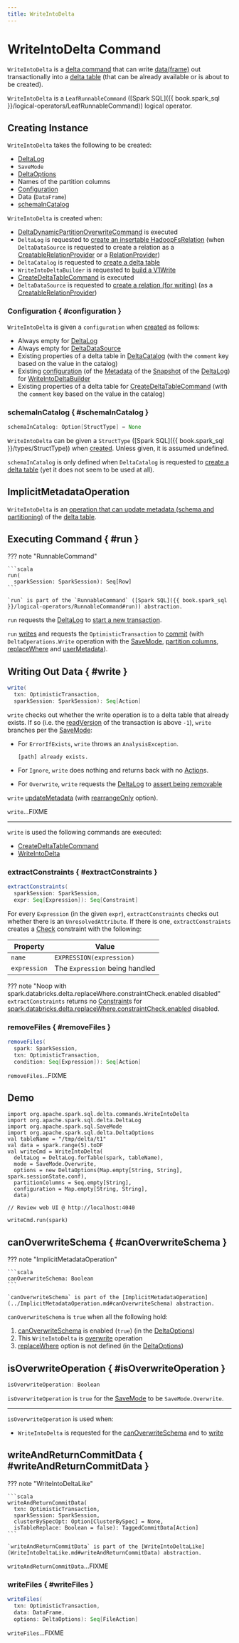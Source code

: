 ```yaml
---
title: WriteIntoDelta
---
```


# WriteIntoDelta Command

`WriteIntoDelta` is a [delta command](DeltaCommand.md) that can write [data(frame)](#data) out transactionally into a [delta table](#deltaLog) (that can be already available or is about to be created).

`WriteIntoDelta` is a `LeafRunnableCommand` ([Spark SQL]({{ book.spark_sql }}/logical-operators/LeafRunnableCommand)) logical operator.

## Creating Instance

`WriteIntoDelta` takes the following to be created:

* <span id="deltaLog"> [DeltaLog](../DeltaLog.md)
* <span id="mode"> `SaveMode`
* <span id="options"> [DeltaOptions](../spark-connector/DeltaOptions.md)
* <span id="partitionColumns"> Names of the partition columns
* [Configuration](#configuration)
* <span id="data"> Data (`DataFrame`)
* [schemaInCatalog](#schemaInCatalog)

`WriteIntoDelta` is created when:

* [DeltaDynamicPartitionOverwriteCommand](../dynamic-partition-overwrite/DeltaDynamicPartitionOverwriteCommand.md) is executed
* `DeltaLog` is requested to [create an insertable HadoopFsRelation](../DeltaLog.md#createRelation) (when `DeltaDataSource` is requested to create a relation as a [CreatableRelationProvider](../spark-connector/DeltaDataSource.md#CreatableRelationProvider) or a [RelationProvider](../spark-connector/DeltaDataSource.md#RelationProvider))
* `DeltaCatalog` is requested to [create a delta table](../DeltaCatalog.md#createDeltaTable)
* `WriteIntoDeltaBuilder` is requested to [build a V1Write](../WriteIntoDeltaBuilder.md#build)
* [CreateDeltaTableCommand](create-table/CreateDeltaTableCommand.md) is executed
* `DeltaDataSource` is requested to [create a relation (for writing)](../spark-connector/DeltaDataSource.md#CreatableRelationProvider-createRelation) (as a [CreatableRelationProvider](../spark-connector/DeltaDataSource.md#CreatableRelationProvider))

### Configuration { #configuration }

`WriteIntoDelta` is given a `configuration` when [created](#creating-instance) as follows:

* Always empty for [DeltaLog](../DeltaLog.md#createRelation)
* Always empty for [DeltaDataSource](../spark-connector/DeltaDataSource.md#createRelation)
* Existing properties of a delta table in [DeltaCatalog](../DeltaCatalog.md#createDeltaTable) (with the `comment` key based on the value in the catalog)
* Existing [configuration](../Metadata.md#configuration) (of the [Metadata](../Snapshot.md#metadata) of the [Snapshot](../DeltaLog.md#snapshot) of the [DeltaLog](../WriteIntoDeltaBuilder.md#log)) for [WriteIntoDeltaBuilder](../WriteIntoDeltaBuilder.md#build)
* Existing properties of a delta table for [CreateDeltaTableCommand](create-table/CreateDeltaTableCommand.md) (with the `comment` key based on the value in the catalog)

### schemaInCatalog { #schemaInCatalog }

```scala
schemaInCatalog: Option[StructType] = None
```

`WriteIntoDelta` can be given a `StructType` ([Spark SQL]({{ book.spark_sql }}/types/StructType)) when [created](#creating-instance). Unless given, it is assumed undefined.

`schemaInCatalog` is only defined when `DeltaCatalog` is requested to [create a delta table](../DeltaCatalog.md#createDeltaTable) (yet it does not seem to be used at all).

## ImplicitMetadataOperation

`WriteIntoDelta` is an [operation that can update metadata (schema and partitioning)](../ImplicitMetadataOperation.md) of the [delta table](#deltaLog).

## Executing Command { #run }

??? note "RunnableCommand"

    ```scala
    run(
      sparkSession: SparkSession): Seq[Row]
    ```

    `run` is part of the `RunnableCommand` ([Spark SQL]({{ book.spark_sql }}/logical-operators/RunnableCommand#run)) abstraction.

`run` requests the [DeltaLog](#deltaLog) to [start a new transaction](../DeltaLog.md#withNewTransaction).

`run` [writes](#write) and requests the `OptimisticTransaction` to [commit](../OptimisticTransactionImpl.md#commit) (with `DeltaOperations.Write` operation with the [SaveMode](#mode), [partition columns](#partitionColumns), [replaceWhere](../spark-connector/options.md#replaceWhere) and [userMetadata](../spark-connector/options.md#userMetadata)).

## Writing Out Data { #write }

```scala
write(
  txn: OptimisticTransaction,
  sparkSession: SparkSession): Seq[Action]
```

`write` checks out whether the write operation is to a delta table that already exists. If so (i.e. the [readVersion](../OptimisticTransactionImpl.md#readVersion) of the transaction is above `-1`), `write` branches per the [SaveMode](#mode):

* For `ErrorIfExists`, `write` throws an `AnalysisException`.

    ```text
    [path] already exists.
    ```

* For `Ignore`, `write` does nothing and returns back with no [Action](../Action.md)s.

* For `Overwrite`, `write` requests the [DeltaLog](#deltaLog) to [assert being removable](../DeltaLog.md#assertRemovable)

`write` [updateMetadata](../ImplicitMetadataOperation.md#updateMetadata) (with [rearrangeOnly](../spark-connector/DeltaWriteOptionsImpl.md#rearrangeOnly) option).

`write`...FIXME

---

`write` is used the following commands are executed:

* [CreateDeltaTableCommand](create-table/CreateDeltaTableCommand.md)
* [WriteIntoDelta](#run)

### extractConstraints { #extractConstraints }

```scala
extractConstraints(
  sparkSession: SparkSession,
  expr: Seq[Expression]): Seq[Constraint]
```

For every `Expression` (in the given `expr`), `extractConstraints` checks out whether there is an `UnresolvedAttribute`. If there is one, `extractConstraints` creates a [Check](../constraints/Check.md) constraint with the following:

Property | Value
---------|------
 `name` | `EXPRESSION(expression)`
 `expression` | The `Expression` being handled

??? note "Noop with spark.databricks.delta.replaceWhere.constraintCheck.enabled disabled"
    `extractConstraints` returns no [Constraint](../constraints/Constraint.md)s for [spark.databricks.delta.replaceWhere.constraintCheck.enabled](../configuration-properties/index.md#replaceWhere.constraintCheck.enabled) disabled.

### removeFiles { #removeFiles }

```scala
removeFiles(
  spark: SparkSession,
  txn: OptimisticTransaction,
  condition: Seq[Expression]): Seq[Action]
```

`removeFiles`...FIXME

## Demo

```text
import org.apache.spark.sql.delta.commands.WriteIntoDelta
import org.apache.spark.sql.delta.DeltaLog
import org.apache.spark.sql.SaveMode
import org.apache.spark.sql.delta.DeltaOptions
val tableName = "/tmp/delta/t1"
val data = spark.range(5).toDF
val writeCmd = WriteIntoDelta(
  deltaLog = DeltaLog.forTable(spark, tableName),
  mode = SaveMode.Overwrite,
  options = new DeltaOptions(Map.empty[String, String], spark.sessionState.conf),
  partitionColumns = Seq.empty[String],
  configuration = Map.empty[String, String],
  data)

// Review web UI @ http://localhost:4040

writeCmd.run(spark)
```

## canOverwriteSchema { #canOverwriteSchema }

??? note "ImplicitMetadataOperation"

    ```scala
    canOverwriteSchema: Boolean
    ```

    `canOverwriteSchema` is part of the [ImplicitMetadataOperation](../ImplicitMetadataOperation.md#canOverwriteSchema) abstraction.

`canOverwriteSchema` is `true` when all the following hold:

1. [canOverwriteSchema](../spark-connector/DeltaWriteOptionsImpl.md#canOverwriteSchema) is enabled (`true`) (in the [DeltaOptions](#options))
1. This `WriteIntoDelta` is [overwrite](#isOverwriteOperation) operation
1. [replaceWhere](../spark-connector/DeltaWriteOptions.md#replaceWhere) option is not defined (in the [DeltaOptions](#options))

## isOverwriteOperation { #isOverwriteOperation }

```scala
isOverwriteOperation: Boolean
```

`isOverwriteOperation` is `true` for the [SaveMode](#mode) to be `SaveMode.Overwrite`.

---

`isOverwriteOperation` is used when:

* `WriteIntoDelta` is requested for the [canOverwriteSchema](#canOverwriteSchema) and to [write](#write)

## writeAndReturnCommitData { #writeAndReturnCommitData }

??? note "WriteIntoDeltaLike"

    ```scala
    writeAndReturnCommitData(
      txn: OptimisticTransaction,
      sparkSession: SparkSession,
      clusterBySpecOpt: Option[ClusterBySpec] = None,
      isTableReplace: Boolean = false): TaggedCommitData[Action]
    ```

    `writeAndReturnCommitData` is part of the [WriteIntoDeltaLike](WriteIntoDeltaLike.md#writeAndReturnCommitData) abstraction.

`writeAndReturnCommitData`...FIXME

### writeFiles { #writeFiles }

```scala
writeFiles(
  txn: OptimisticTransaction,
  data: DataFrame,
  options: DeltaOptions): Seq[FileAction]
```

`writeFiles`...FIXME
